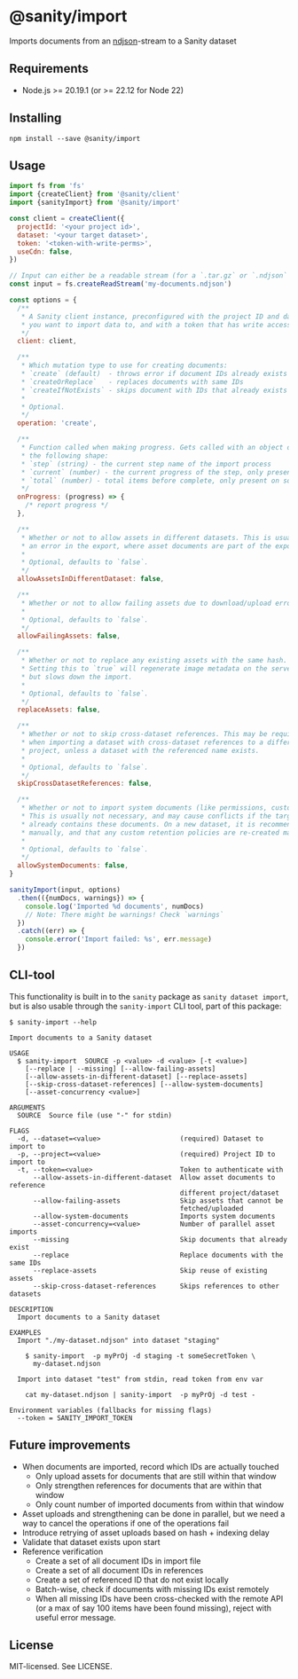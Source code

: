 # @sanity/import

Imports documents from an [ndjson](https://github.com/ndjson/ndjson-spec)-stream to a Sanity dataset

## Requirements

- Node.js >= 20.19.1 (or >= 22.12 for Node 22)

## Installing

```
npm install --save @sanity/import
```

## Usage

```js
import fs from 'fs'
import {createClient} from '@sanity/client'
import {sanityImport} from '@sanity/import'

const client = createClient({
  projectId: '<your project id>',
  dataset: '<your target dataset>',
  token: '<token-with-write-perms>',
  useCdn: false,
})

// Input can either be a readable stream (for a `.tar.gz` or `.ndjson` file), a folder location (string), or an array of documents
const input = fs.createReadStream('my-documents.ndjson')

const options = {
  /**
   * A Sanity client instance, preconfigured with the project ID and dataset
   * you want to import data to, and with a token that has write access.
   */
  client: client,

  /**
   * Which mutation type to use for creating documents:
   * `create` (default)  - throws error if document IDs already exists
   * `createOrReplace`   - replaces documents with same IDs
   * `createIfNotExists` - skips document with IDs that already exists
   *
   * Optional.
   */
  operation: 'create',

  /**
   * Function called when making progress. Gets called with an object of
   * the following shape:
   * `step` (string) - the current step name of the import process
   * `current` (number) - the current progress of the step, only present on some steps
   * `total` (number) - total items before complete, only present on some steps
   */
  onProgress: (progress) => {
    /* report progress */
  },

  /**
   * Whether or not to allow assets in different datasets. This is usually
   * an error in the export, where asset documents are part of the export.
   *
   * Optional, defaults to `false`.
   */
  allowAssetsInDifferentDataset: false,

  /**
   * Whether or not to allow failing assets due to download/upload errors.
   *
   * Optional, defaults to `false`.
   */
  allowFailingAssets: false,

  /**
   * Whether or not to replace any existing assets with the same hash.
   * Setting this to `true` will regenerate image metadata on the server,
   * but slows down the import.
   *
   * Optional, defaults to `false`.
   */
  replaceAssets: false,

  /**
   * Whether or not to skip cross-dataset references. This may be required
   * when importing a dataset with cross-dataset references to a different
   * project, unless a dataset with the referenced name exists.
   *
   * Optional, defaults to `false`.
   */
  skipCrossDatasetReferences: false,

  /**
   * Whether or not to import system documents (like permissions, custom retention, and content releases).
   * This is usually not necessary, and may cause conflicts if the target dataset
   * already contains these documents. On a new dataset, it is recommended that roles are re-created
   * manually, and that any custom retention policies are re-created manually.
   *
   * Optional, defaults to `false`.
   */
  allowSystemDocuments: false,
}

sanityImport(input, options)
  .then(({numDocs, warnings}) => {
    console.log('Imported %d documents', numDocs)
    // Note: There might be warnings! Check `warnings`
  })
  .catch((err) => {
    console.error('Import failed: %s', err.message)
  })
```

## CLI-tool

This functionality is built in to the `sanity` package as `sanity dataset import`, but is also usable through the `sanity-import` CLI tool, part of this package:

```
$ sanity-import --help

Import documents to a Sanity dataset

USAGE
  $ sanity-import  SOURCE -p <value> -d <value> [-t <value>]
    [--replace | --missing] [--allow-failing-assets]
    [--allow-assets-in-different-dataset] [--replace-assets]
    [--skip-cross-dataset-references] [--allow-system-documents]
    [--asset-concurrency <value>]

ARGUMENTS
  SOURCE  Source file (use "-" for stdin)

FLAGS
  -d, --dataset=<value>                    (required) Dataset to import to
  -p, --project=<value>                    (required) Project ID to import to
  -t, --token=<value>                      Token to authenticate with
      --allow-assets-in-different-dataset  Allow asset documents to reference
                                           different project/dataset
      --allow-failing-assets               Skip assets that cannot be
                                           fetched/uploaded
      --allow-system-documents             Imports system documents
      --asset-concurrency=<value>          Number of parallel asset imports
      --missing                            Skip documents that already exist
      --replace                            Replace documents with the same IDs
      --replace-assets                     Skip reuse of existing assets
      --skip-cross-dataset-references      Skips references to other datasets

DESCRIPTION
  Import documents to a Sanity dataset

EXAMPLES
  Import "./my-dataset.ndjson" into dataset "staging"

    $ sanity-import  -p myPrOj -d staging -t someSecretToken \
      my-dataset.ndjson

  Import into dataset "test" from stdin, read token from env var

    cat my-dataset.ndjson | sanity-import  -p myPrOj -d test -

Environment variables (fallbacks for missing flags)
  --token = SANITY_IMPORT_TOKEN
```

## Future improvements

- When documents are imported, record which IDs are actually touched
  - Only upload assets for documents that are still within that window
  - Only strengthen references for documents that are within that window
  - Only count number of imported documents from within that window
- Asset uploads and strengthening can be done in parallel, but we need a way to cancel the operations if one of the operations fail
- Introduce retrying of asset uploads based on hash + indexing delay
- Validate that dataset exists upon start
- Reference verification
  - Create a set of all document IDs in import file
  - Create a set of all document IDs in references
  - Create a set of referenced ID that do not exist locally
  - Batch-wise, check if documents with missing IDs exist remotely
  - When all missing IDs have been cross-checked with the remote API
    (or a max of say 100 items have been found missing), reject with
    useful error message.

## License

MIT-licensed. See LICENSE.
